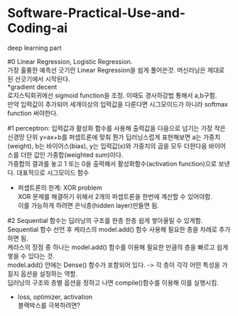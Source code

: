 # Software-Practical-Use-and-Coding-ai
deep learning part

#0
Linear Regression, Logistic Regression. <br>
가장 훌륭한 예측선 긋기란 Linear Regression을 쉽게 풀어쓴것. 머신러닝은 제대로 된 선긋기에서 시작된다.<br>
*gradient decent<br> 로지스틱회귀에선 sigmoid function을 조정. 이때도 경사하강법 통해서 a,b구함.<br>
만약 입력값이 추가되어 세개이상의 입력값을 다룬다면 시그모이드가 아니라 softmax function 써야한다.

#1
perceptron: 입력값과 활성화 함수를 사용해 출력값을 다음으로 넘기는 가장 작은 신경망 단위
y=ax+b를 퍼셉트론에 맞춰 뭔가 딥러닝스럽게 표현해보면 a는 가중치(weight), b는 바이어스(bias), y는 입력값(x)와 가중치의 곱을 모두 더한다음 바이어스를 더한 값인 가중합(weighted sum)이다.<br>가중합의 결과를 놓고 1 또는 0을 출력해서 활성화함수(activation function)으로 보낸다. 대표적으로 시그모이드 함수
* 퍼셉트론의 한계: XOR problem <br>
XOR 문제를 해결하기 위해서 2개의 퍼셉트론을 한번에 계산할 수 있어야함.<br>
이를 가능하게 하려면 은닉층(hidden layer)만들면 됨.

#2
Sequential 함수는 딥러닝의 구조를 한층 한층 쉽게 쌓아올릴 수 있게함.<br> Sequential 함수 선언 후 케라스의 model.add() 함수 사용해 필요한 층을 차례로 추가하면 됨.<br> 
케라스의 장점 중 하나는 model.add() 함수를 이용해 필요한 만큼의 층을 빠르고 쉽게 쌓을 수 있다는 것.<br>
model.add() 안에는 Dense() 함수가 포함되어 있다. -> 각 층이 각각 어떤 특성을 가질지 옵션을 설정하는 역할.<br>
딥러닝의 구조와 층별 옵션을 정하고 나면 compile()함수를 이용해 이를 실행시킴.<br>
* loss, optimizer, activation<br>
블랙박스를 극복하려면?
